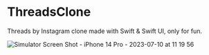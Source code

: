 # ThreadsClone
Threads by Instagram clone made with Swift &amp; Swift UI, only for fun.


![Simulator Screen Shot - iPhone 14 Pro - 2023-07-10 at 11 19 56](https://github.com/haronxbelghit/ThreadsClone/assets/89342362/35672d7e-24a3-4461-be1a-abcc0afb1779)
